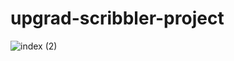 # upgrad-scribbler-project
![index (2)](https://user-images.githubusercontent.com/72148597/104352202-62d54c80-552c-11eb-9e99-00d4037efd0f.png)
